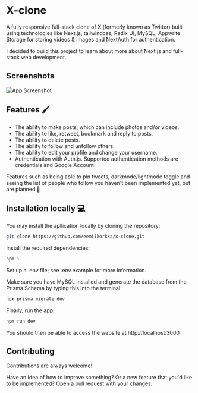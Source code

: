 
# X-clone

A fully responsive full-stack clone of X (formerly known as Twitter) built using technologies like Next.js, tailwindcss, Radix UI, MySQL, Appwrite Storage for storing videos & images and NextAuth for authentication. 

I decided to build this project to learn about more about Next.js and full-stack web development. 


## Screenshots

![App Screenshot](https://via.placeholder.com/468x300?text=App+Screenshot+Here)


## Features 🖌️

- The ability to make posts, which can include photos and/or videos.
- The ability to like, retweet, bookmark and reply to posts.
- The ability to delete posts.
- The ability to follow and unfollow others.
- The ability to edit your profile and change your username.
- Authentication with Auth.js. Supported authentication methods are credentials and Google Account.

Features such as being able to pin tweets, darkmode/lightmode toggle and seeing the list of people who follow you haven't been implemented yet, but are planned 🚧




## Installation locally 💻

You may install the apllication locally by cloning the repository:

```bash
git clone https://github.com/eemilkorkka/x-clone.git
   ```

Install the required dependencies:

```bash
npm i
   ```

Set up a .env file; see .env.example for more information.

Make sure you have MySQL installed and generate the database from the Prisma Schema by typing this into the terminal: 

```bash
npx prisma migrate dev
   ```

Finally, run the app:

```bash
npm run dev
   ```

You should then be able to access the website at http://localhost:3000
## Contributing

Contributions are always welcome!

Have an idea of how to improve something? Or a new feature that you'd like to be implemented? Open a pull request with your changes.

